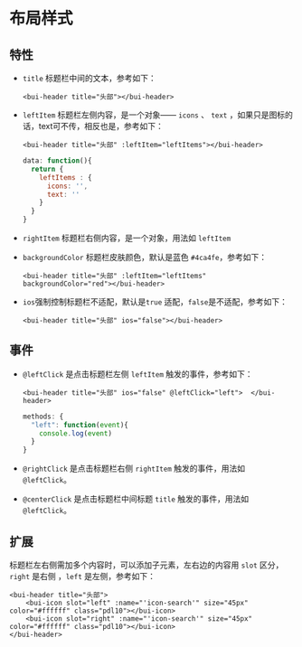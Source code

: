 # 布局样式

## 特性

* `title` 标题栏中间的文本，参考如下：

  ```
  <bui-header title="头部"></bui-header>
  ```

* `leftItem` 标题栏左侧内容，是一个对象—— `icons`  、 `text` ，如果只是图标的话，text可不传，相反也是，参考如下：

  ```
  <bui-header title="头部" :leftItem="leftItems"></bui-header>
  ```

  ```js
  data: function(){
    return {
      leftItems : {
        icons: '',
        text: ''
      }
    }
  }
  ```

* `rightItem` 标题栏右侧内容，是一个对象，用法如 `leftItem`

* `backgroundColor` 标题栏皮肤颜色，默认是蓝色 `#4ca4fe` ，参考如下：

  ```
  <bui-header title="头部" :leftItem="leftItems" backgroundColor="red"></bui-header>
  ```

* `ios`强制控制标题栏不适配，默认是`true` 适配，`false`是不适配，参考如下：

  ```
  <bui-header title="头部" ios="false"></bui-header>
  ```

## 事件

* `@leftClick` 是点击标题栏左侧 `leftItem` 触发的事件，参考如下：

  ```
  <bui-header title="头部" ios="false" @leftClick="left">  </bui-header>
  ```

  ```js
  methods: {
    "left": function(event){
      console.log(event)
    }
  }
  ```

* `@rightClick` 是点击标题栏右侧 `rightItem` 触发的事件，用法如 `@leftClick`。

* `@centerClick` 是点击标题栏中间标题 `title` 触发的事件，用法如 `@leftClick`。

## 扩展

标题栏左右侧需加多个内容时，可以添加子元素，左右边的内容用 `slot` 区分，`right` 是右侧 ，`left` 是左侧，参考如下：

```
<bui-header title="头部">
    <bui-icon slot="left" :name="'icon-search'" size="45px" color="#ffffff" class="pdl10"></bui-icon>
    <bui-icon slot="right" :name="'icon-search'" size="45px" color="#ffffff" class="pdl10"></bui-icon>
</bui-header>
```



